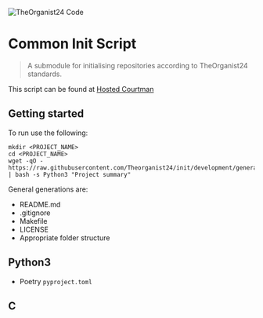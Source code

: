 ![TheOrganist24 Code](https://hosted.courtman.me.uk/img/logos/theorganist24_banner_code.png "TheOrganist24 Code")

# Common Init Script
> A submodule for initialising repositories according to TheOrganist24 standards.

This script can be found at [Hosted Courtman](https://hosted.courtman.me.uk/files/init_script.sh)

## Getting started
To run use the following:

```
mkdir <PROJECT_NAME>
cd <PROJECT_NAME>
wget -qO - https://raw.githubusercontent.com/Theorganist24/init/development/generate | bash -s Python3 "Project summary"
```

General generations are:
* README.md
* .gitignore
* Makefile
* LICENSE
* Appropriate folder structure

## Python3
* Poetry `pyproject.toml`

## C
